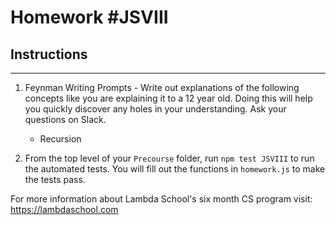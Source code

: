 # Homework #JSVIII

## Instructions

---

1. Feynman Writing Prompts - Write out explanations of the following concepts like you are explaining it to a 12 year old. Doing this will help you quickly discover any holes in your understanding. Ask your questions on Slack.

   - Recursion

2. From the top level of your `Precourse` folder, run `npm test JSVIII` to run the automated tests. You will fill out the functions in `homework.js` to make the tests pass.

For more information about Lambda School's six month CS program visit: https://lambdaschool.com
